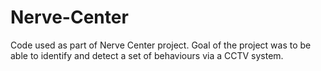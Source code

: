 # Nerve-Center
Code used as part of Nerve Center project. Goal of the project was to be able to identify and detect a set of behaviours via a CCTV system.
